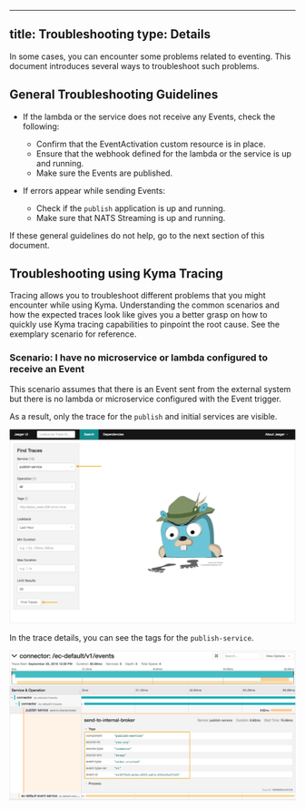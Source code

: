 
---
title: Troubleshooting
type: Details
---

In some cases, you can encounter some problems related to eventing. This
document introduces several ways to troubleshoot such problems.

## General Troubleshooting Guidelines

* If the lambda or the service does not receive any Events, check the following:
  - Confirm that the EventActivation custom resource is in place.
  - Ensure that the webhook defined for the lambda or the service is up and
    running.
  - Make sure the Events are published.

* If errors appear while sending Events:
  - Check if the `publish` application is up and running.
  - Make sure that NATS Streaming is up and running.

 If these general guidelines do not help, go to the next section of this
 document.

## Troubleshooting using Kyma Tracing

Tracing allows you to troubleshoot different problems that you might encounter
while using Kyma. Understanding the common scenarios and how the expected traces
look like gives you a better grasp on how to quickly use Kyma tracing
capabilities to pinpoint the root cause. See the exemplary scenario for
reference.

### Scenario: I have no microservice or lambda configured to receive an Event

This scenario assumes that there is an Event sent from the external system but
there is no lambda or microservice configured with the Event trigger.

As a result, only the trace for the `publish` and initial services are visible.

![](assets/troubleshoot-only-publish-overview.png)

In the trace details, you can see the tags for the `publish-service`.

![](assets/troubleshoot-only-publish-detail.png)